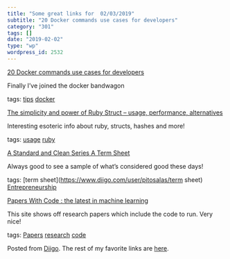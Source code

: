 ```yaml
---
title: "Some great links for  02/03/2019"
subtitle: "20 Docker commands use cases for developers"
category: "301"
tags: []
date: "2019-02-02"
type: "wp"
wordpress_id: 2532
---
```

[20 Docker commands use cases for developers](https://dev.to/alex_barashkov/20-docker-commands-use-cases-for-developers-2d9g?utm_source=Newsletter+Subscribers&utm_campaign=d828837cd6-EMAIL_CAMPAIGN_2019_01_28_01_37&utm_medium=email&utm_term=0_d8f11d5d1e-d828837cd6-154336497) 

Finally I’ve joined the docker bandwagon

 tags: [tips](https://www.diigo.com/user/pitosalas/tips) [docker](https://www.diigo.com/user/pitosalas/docker)

 [The simplicity and power of Ruby Struct – usage, performance, alternatives](http://pdabrowski.com/blog/ruby/ruby-struct/) 

Interesting esoteric info about ruby, structs, hashes and more!

 tags: [usage](https://www.diigo.com/user/pitosalas/usage) [ruby](https://www.diigo.com/user/pitosalas/ruby)

 [A Standard and Clean Series A Term Sheet](https://blog.ycombinator.com/a-standard-and-clean-series-a-term-sheet/?utm_source=hackernewsletter&utm_medium=email&utm_term=fav) 

Always good to see a sample of what’s considered good these days!

 tags: [term sheet](https://www.diigo.com/user/pitosalas/term sheet) [Entrepreneurship](https://www.diigo.com/user/pitosalas/Entrepreneurship)

 [Papers With Code : the latest in machine learning](https://paperswithcode.com) 

This site shows off research papers which include the code to run. Very nice!

 tags: [Papers](https://www.diigo.com/user/pitosalas/Papers) [research](https://www.diigo.com/user/pitosalas/research) [code](https://www.diigo.com/user/pitosalas/code)

Posted from [Diigo](https://www.diigo.com). The rest of my favorite links are [here](https://www.diigo.com/user/pitosalas).